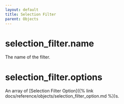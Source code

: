 ```yaml
---
layout: default
title: Selection Filter
parent: Objects
---
```


# selection_filter.name

The name of the filter.

# selection_filter.options

An array of [Selection Filter Option]({% link docs/reference/objects/selection_filter_option.md %})s.
